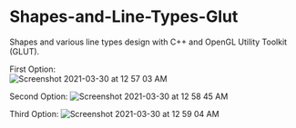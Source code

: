 # Shapes-and-Line-Types-Glut
Shapes and various line types design with C++ and OpenGL Utility Toolkit (GLUT).

First Option:<br>
![Screenshot 2021-03-30 at 12 57 03 AM](https://user-images.githubusercontent.com/47252292/112905699-881d3400-90f3-11eb-81c1-29f90c5c1f6b.png)

Second Option:
![Screenshot 2021-03-30 at 12 58 45 AM](https://user-images.githubusercontent.com/47252292/112905728-95d2b980-90f3-11eb-9a4f-92250321c371.png)

Third Option:
![Screenshot 2021-03-30 at 12 59 04 AM](https://user-images.githubusercontent.com/47252292/112905750-9c613100-90f3-11eb-93ac-60be33a9fab4.png)
